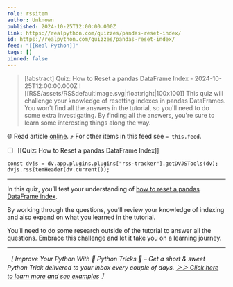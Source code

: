 ```yaml
---
role: rssitem
author: Unknown
published: 2024-10-25T12:00:00.000Z
link: https://realpython.com/quizzes/pandas-reset-index/
id: https://realpython.com/quizzes/pandas-reset-index/
feed: "[[Real Python]]"
tags: []
pinned: false
---
```


> [!abstract] Quiz: How to Reset a pandas DataFrame Index - 2024-10-25T12:00:00.000Z
> ![[RSS/assets/RSSdefaultImage.svg|float:right|100x100]] This quiz will challenge your knowledge of resetting indexes in pandas DataFrames. You won't find all the answers in the tutorial, so you'll need to do some extra investigating. By finding all the answers, you're sure to learn some interesting things along the way.

🌐 Read article [online](https://realpython.com/quizzes/pandas-reset-index/). ⤴ For other items in this feed see `= this.feed`.

- [ ] [[Quiz꞉ How to Reset a pandas DataFrame Index]]

~~~dataviewjs
const dvjs = dv.app.plugins.plugins["rss-tracker"].getDVJSTools(dv);
dvjs.rssItemHeader(dv.current());
~~~

- - -
In this quiz, you’ll test your understanding of [how to reset a pandas DataFrame index](https://realpython.com/pandas-reset-index/).

By working through the questions, you’ll review your knowledge of indexing and also expand on what you learned in the tutorial.

You’ll need to do some research outside of the tutorial to answer all the questions. Embrace this challenge and let it take you on a learning journey.

---

_［ Improve Your Python With 🐍 Python Tricks 💌 – Get a short & sweet Python Trick delivered to your inbox every couple of days. [＞＞ Click here to learn more and see examples](https://realpython.com/python-tricks/?utm_source=realpython&utm_medium=rss&utm_campaign=footer) ］_
